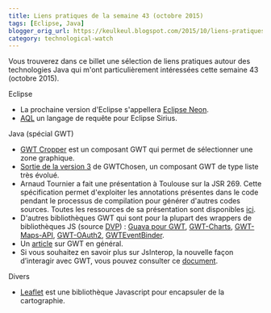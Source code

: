 ```yaml
---
title: Liens pratiques de la semaine 43 (octobre 2015)
tags: [Eclipse, Java]
blogger_orig_url: https://keulkeul.blogspot.com/2015/10/liens-pratiques-de-la-semaine.html
category: technological-watch
---
```


Vous trouverez dans ce billet une sélection de liens pratiques autour des technologies Java qui m'ont particulièrement intéressées cette semaine 43 (octobre 2015).

Eclipse

* La prochaine version d'Eclipse s'appellera [Eclipse Neon](http://www.eclipse.org/projects/project-plan.php?planurl=http://www.eclipse.org/eclipse/development/plans/eclipse_project_plan_4_6.xml). 
* [AQL](http://cedric.brun.io/eclipse/introducing-aql/) un langage de requête pour Eclipse Sirius.

Java (spécial GWT)

* [GWT Cropper](https://github.com/w32blaster/gwt-cropper) est un composant GWT qui permet de sélectionner une zone graphique.
* [Sortie de la version 3](http://blog.arcbees.com/2015/09/23/gwtchosen-3-0-and-an-upcoming-qa-with-julien-dramaix/) de GWTChosen, un composant GWT de type liste très évolué. 
* Arnaud Tournier a fait une présentation à Toulouse sur la JSR 269. Cette spécification permet d'exploiter les annotations présentes dans le code pendant le processus de compilation pour générer d'autres codes sources. Toutes les ressources de sa présentation sont disponibles [ici](https://github.com/ltearno/annotation-processing).
* D'autres bibliothèques GWT qui sont pour la plupart des wrappers de bibliothèques JS (source [DVP](http://www.developpez.net/forums/d1545418/java/developpement-web-java/frameworks/gwt/s-bibliotheque-s-supplementaire-s-utilisez-gwt/#post8408497)) : [Guava pour GWT](https://github.com/google/guava), [GWT-Charts](https://code.google.com/p/gwt-charts/), [GWT-Maps-API](https://github.com/branflake2267/GWT-Maps-V3-Api), [GWT-OAuth2](https://code.google.com/p/gwt-oauth2/), [GWTEventBinder](https://github.com/google/gwteventbinder).
* Un [article](http://www.toptal.com/front-end/javascript-front-ends-in-java-with-gwt) sur GWT en général. 
* Si vous souhaitez en savoir plus sur JsInterop, la nouvelle façon d’interagir avec GWT, vous pouvez consulter ce [document](https://docs.google.com/document/d/10fmlEYIHcyead_4R1S5wKGs1t2I7Fnp_PaNaa7XTEk0/edit#heading=h.828haudjx0kl).

Divers

* [Leaflet](http://leafletjs.com/) est une bibliothèque Javascript pour encapsuler de la cartographie.